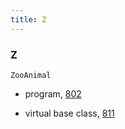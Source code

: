 ```yaml
---
title: Z
---
```


<h3>Z</h3>
<p><code>ZooAnimal</code></p>
<ul><li><p>program, <a href="172-18.2._namespaces.html#filepos5023699">802</a></p></li><li><p>virtual base class, <a href="173-18.3._multiple_and_virtual_inheritance.html#filepos5073319">811</a></p></li></ul>
 
